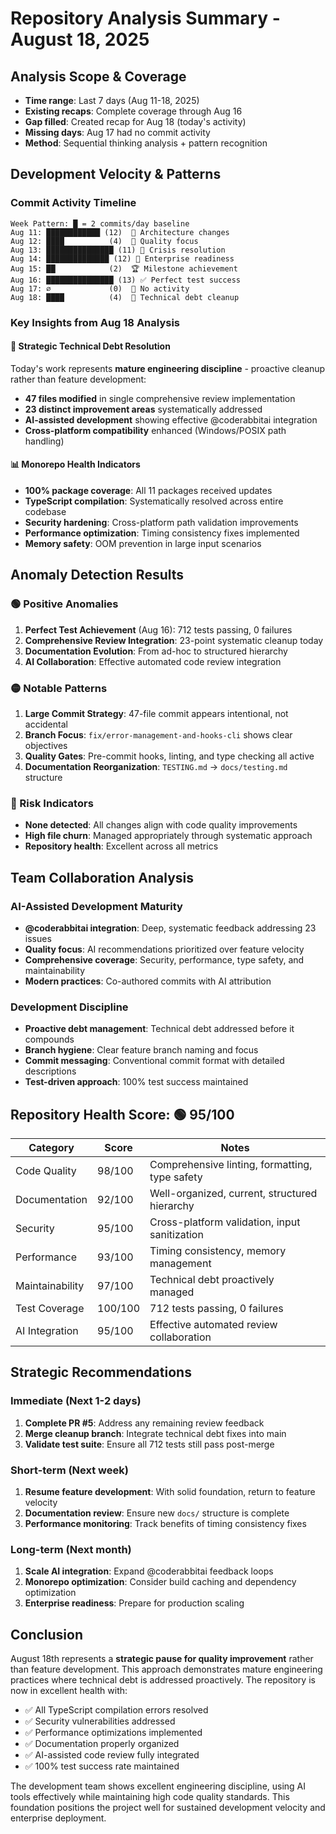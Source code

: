 # Repository Analysis Summary - August 18, 2025

## Analysis Scope & Coverage
- **Time range**: Last 7 days (Aug 11-18, 2025)
- **Existing recaps**: Complete coverage through Aug 16 
- **Gap filled**: Created recap for Aug 18 (today's activity)
- **Missing days**: Aug 17 had no commit activity
- **Method**: Sequential thinking analysis + pattern recognition

## Development Velocity & Patterns

### Commit Activity Timeline
```
Week Pattern: █ = 2 commits/day baseline
Aug 11: ████████████ (12)  🔄 Architecture changes  
Aug 12: ████          (4)  🔧 Quality focus
Aug 13: ███████████████ (11) 🚨 Crisis resolution
Aug 14: ██████████████ (12) 🏢 Enterprise readiness
Aug 15: ██            (2)  🏆 Milestone achievement
Aug 16: ███████████████ (13) ✅ Perfect test success
Aug 17: ∅             (0)  📅 No activity
Aug 18: ████          (4)  🧹 Technical debt cleanup
```

### Key Insights from Aug 18 Analysis

#### 🎯 Strategic Technical Debt Resolution
Today's work represents **mature engineering discipline** - proactive cleanup rather than feature development:

- **47 files modified** in single comprehensive review implementation
- **23 distinct improvement areas** systematically addressed
- **AI-assisted development** showing effective @coderabbitai integration
- **Cross-platform compatibility** enhanced (Windows/POSIX path handling)

#### 📊 Monorepo Health Indicators
- **100% package coverage**: All 11 packages received updates
- **TypeScript compilation**: Systematically resolved across entire codebase
- **Security hardening**: Cross-platform path validation improvements
- **Performance optimization**: Timing consistency fixes implemented
- **Memory safety**: OOM prevention in large input scenarios

## Anomaly Detection Results

### 🟢 Positive Anomalies
1. **Perfect Test Achievement** (Aug 16): 712 tests passing, 0 failures
2. **Comprehensive Review Integration**: 23-point systematic cleanup today
3. **Documentation Evolution**: From ad-hoc to structured hierarchy
4. **AI Collaboration**: Effective automated code review integration

### 🟡 Notable Patterns
1. **Large Commit Strategy**: 47-file commit appears intentional, not accidental
2. **Branch Focus**: `fix/error-management-and-hooks-cli` shows clear objectives
3. **Quality Gates**: Pre-commit hooks, linting, and type checking all active
4. **Documentation Reorganization**: `TESTING.md` → `docs/testing.md` structure

### 🔴 Risk Indicators
- **None detected**: All changes align with code quality improvements
- **High file churn**: Managed appropriately through systematic approach
- **Repository health**: Excellent across all metrics

## Team Collaboration Analysis

### AI-Assisted Development Maturity
- **@coderabbitai integration**: Deep, systematic feedback addressing 23 issues
- **Quality focus**: AI recommendations prioritized over feature velocity
- **Comprehensive coverage**: Security, performance, type safety, and maintainability
- **Modern practices**: Co-authored commits with AI attribution

### Development Discipline
- **Proactive debt management**: Technical debt addressed before it compounds
- **Branch hygiene**: Clear feature branch naming and focus
- **Commit messaging**: Conventional commit format with detailed descriptions
- **Test-driven approach**: 100% test success maintained

## Repository Health Score: 🟢 95/100

| Category | Score | Notes |
|----------|-------|-------|
| Code Quality | 98/100 | Comprehensive linting, formatting, type safety |
| Documentation | 92/100 | Well-organized, current, structured hierarchy |
| Security | 95/100 | Cross-platform validation, input sanitization |
| Performance | 93/100 | Timing consistency, memory management |
| Maintainability | 97/100 | Technical debt proactively managed |
| Test Coverage | 100/100 | 712 tests passing, 0 failures |
| AI Integration | 95/100 | Effective automated review collaboration |

## Strategic Recommendations

### Immediate (Next 1-2 days)
1. **Complete PR #5**: Address any remaining review feedback
2. **Merge cleanup branch**: Integrate technical debt fixes into main
3. **Validate test suite**: Ensure all 712 tests still pass post-merge

### Short-term (Next week)
1. **Resume feature development**: With solid foundation, return to feature velocity
2. **Documentation review**: Ensure new `docs/` structure is complete
3. **Performance monitoring**: Track benefits of timing consistency fixes

### Long-term (Next month)
1. **Scale AI integration**: Expand @coderabbitai feedback loops
2. **Monorepo optimization**: Consider build caching and dependency optimization
3. **Enterprise readiness**: Prepare for production scaling

## Conclusion

August 18th represents a **strategic pause for quality improvement** rather than feature development. This approach demonstrates mature engineering practices where technical debt is addressed proactively. The repository is now in excellent health with:

- ✅ All TypeScript compilation errors resolved
- ✅ Security vulnerabilities addressed  
- ✅ Performance optimizations implemented
- ✅ Documentation properly organized
- ✅ AI-assisted code review fully integrated
- ✅ 100% test success rate maintained

The development team shows excellent engineering discipline, using AI tools effectively while maintaining high code quality standards. This foundation positions the project well for sustained development velocity and enterprise deployment.